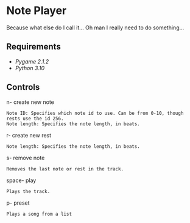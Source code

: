 # Note Player
Because what else do I call it...
Oh man I really need to do something...

## Requirements
* _Pygame 2.1.2_
* _Python 3.10_

## Controls
n- create new note

    Note ID: Specifies which note id to use. Can be from 0-10, though rests use the id 256.
    Note length: Specifies the note length, in beats.

r- create new rest

    Note length: Specifies the note length, in beats.

s- remove note

    Removes the last note or rest in the track.

space- play

    Plays the track.

p- preset

	Plays a song from a list
